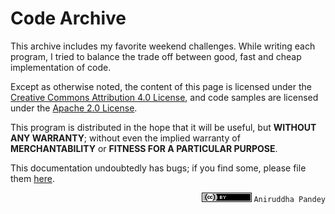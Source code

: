 # Code Archive
This archive includes my favorite weekend challenges. While writing each program, I tried to balance the trade off between good, fast and cheap implementation of code.
  
Except as otherwise noted, the content of this page is licensed under the [Creative Commons Attribution 4.0 License](http://creativecommons.org/licenses/by/4.0/), and code samples are licensed under the [Apache 2.0 License](http://www.apache.org/licenses/LICENSE-2.0).  

This program is distributed in the hope that it will be useful, but **WITHOUT ANY WARRANTY**; without even the implied warranty of **MERCHANTABILITY** or **FITNESS FOR A PARTICULAR PURPOSE**.

This documentation undoubtedly has bugs; if you find some, please file them [here](https://github.com/aniruddha0pandey/Code_Archive/pulls).

<p align='right'><img alt="Creative Commons License" src="res/copyright.png" /> <code>Aniruddha Pandey</code></p>

